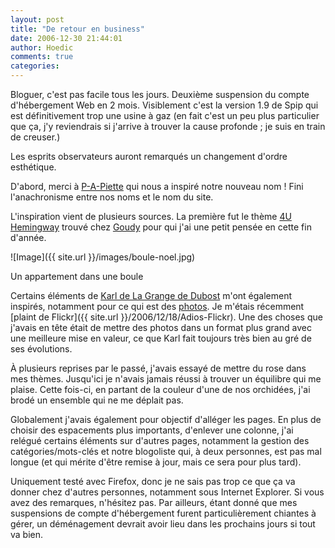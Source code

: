 ```yaml
---
layout: post
title: "De retour en business"
date: 2006-12-30 21:44:01
author: Hoedic
comments: true
categories: 
---
```



Bloguer, c'est pas facile tous les jours. Deuxième suspension du compte d'hébergement Web en 2 mois. Visiblement c'est la version 1.9 de Spip qui est définitivement trop une usine à gaz (en fait c'est un peu plus particulier que ça, j'y reviendrais si j'arrive à trouver la cause profonde ; je suis en train de creuser.)

Les esprits observateurs auront remarqués un changement d'ordre esthétique.

D'abord, merci à [P-A-Piette](http://piette.blogspot.com/) qui nous a inspiré notre nouveau nom ! Fini l'anachronisme entre nos noms et le nom du site.

L'inspiration vient de plusieurs sources. La première fut le thème [4U Hemingway](http://testrun.colorfulblog.com/) trouvé chez [Goudy](http://www.goudy.ca/carnet/) pour qui j'ai une petit pensée en cette fin d'année.

![Image]({{ site.url }}/images/boule-noel.jpg)
<div class="photoattrib">Un appartement dans une boule</div>



Certains éléments de [Karl de La Grange de Dubost](http://www.la-grange.net/) m'ont également inspirés, notamment pour ce qui est des [photos](http://www.la-grange.net/2006/05/31.html). Je m'étais récemment [plaint de Flickr]({{ site.url }}/2006/12/18/Adios-Flickr). Une des choses que j'avais en tête était de mettre des photos dans un format plus grand avec une meilleure mise en valeur, ce que Karl fait toujours très bien au gré de ses évolutions.

À plusieurs reprises par le passé, j'avais essayé de mettre du rose dans mes thèmes. Jusqu'ici je n'avais jamais réussi à trouver un équilibre qui me plaise. Cette fois-ci, en partant de la couleur d'une de nos orchidées, j'ai brodé un ensemble qui ne me déplait pas.

Globalement j'avais également pour objectif d'alléger les pages. En plus de choisir des espacements plus importants, d'enlever une colonne, j'ai relégué certains éléments sur d'autres pages, notamment la gestion des catégories/mots-clés et notre blogoliste qui, à deux personnes, est pas mal longue (et qui mérite d'être remise à jour, mais ce sera pour plus tard).

Uniquement testé avec Firefox, donc je ne sais pas trop ce que ça va donner chez d'autres personnes, notamment sous Internet Explorer. Si vous avez des remarques, n'hésitez pas. Par ailleurs, étant donné que mes suspensions de compte d'hébergement furent particulièrement chiantes à gérer, un déménagement devrait avoir lieu dans les prochains jours si tout va bien.